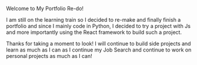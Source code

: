 Welcome to My Portfolio Re-do! 

I am still on the learning train so I decided to re-make and finally finish a portfolio and since I mainly code in Python, 
I decided to try a project with Js and more importantly using the React framework to build such a project. 

Thanks for taking a moment to look! I will continue to build side projects and learn as much as I can as I continue my Job Search and continue to work on personal projects as much as I can! 